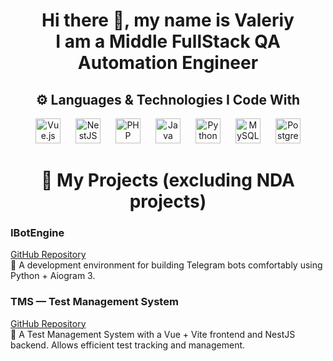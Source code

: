 <h1 align="center">Hi there 👋, my name is Valeriy<br>I am a Middle FullStack QA Automation Engineer</h1>

<h2 align="center">⚙️ Languages & Technologies I Code With</h2>

<div align="center">
  <img src="https://cdn.jsdelivr.net/gh/devicons/devicon/icons/vuejs/vuejs-original.svg" alt="Vue.js" width="40" height="40" style="margin: 0 10px;"/>
  <img src="https://upload.wikimedia.org/wikipedia/commons/a/a8/NestJS.svg" alt="NestJS" width="40" height="40" style="margin: 0 10px;"/>
  <img src="https://cdn.jsdelivr.net/gh/devicons/devicon/icons/php/php-original.svg" alt="PHP" width="40" height="40" style="margin: 0 10px;"/>
  <img src="https://cdn.jsdelivr.net/gh/devicons/devicon/icons/java/java-original.svg" alt="Java" width="40" height="40" style="margin: 0 10px;"/>
  <img src="https://cdn.jsdelivr.net/gh/devicons/devicon/icons/python/python-original.svg" alt="Python" width="40" height="40" style="margin: 0 10px;"/>
  <img src="https://cdn.jsdelivr.net/gh/devicons/devicon/icons/mysql/mysql-original.svg" alt="MySQL" width="40" height="40" style="margin: 0 10px;"/>
  <img src="https://upload.wikimedia.org/wikipedia/commons/2/29/Postgresql_elephant.svg" alt="PostgreSQL" width="40" height="40" style="margin: 0 10px;"/>
</div>

<h1 align="center">💼 My Projects (excluding NDA projects)</h1>

<div align="center" style="max-width: 700px; margin: auto; text-align: left;">
  
  <h3>IBotEngine</h3>
  <p>
    <a href="https://github.com/2tmirleid/IBotEngine">GitHub Repository</a><br>
    🤖 A development environment for building Telegram bots comfortably using Python + Aiogram 3.
  </p>

  <h3>TMS — Test Management System</h3>
  <p>
    <a href="https://github.com/2tmirleid/tms">GitHub Repository</a><br>
    🚀 A Test Management System with a Vue + Vite frontend and NestJS backend. Allows efficient test tracking and management.
  </p>

</div>
